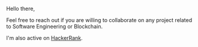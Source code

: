 Hello there,

Feel free to reach out if you are willing to collaborate on any project related to Software Engineering or Blockchain.

I'm also active on <a href=https://www.hackerrank.com/matheus_raposo>HackerRank<a>.

<!---
mraposodea2016/mraposodea2016 is a ✨ special ✨ repository because its `README.md` (this file) appears on your GitHub profile.
You can click the Preview link to take a look at your changes.
--->
